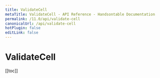 ```yaml
---
title: ValidateCell
metaTitle: ValidateCell - API Reference - Handsontable Documentation
permalink: /11.0/api/validate-cell
canonicalUrl: /api/validate-cell
hotPlugin: false
editLink: false
---
```


# ValidateCell

[[toc]]

